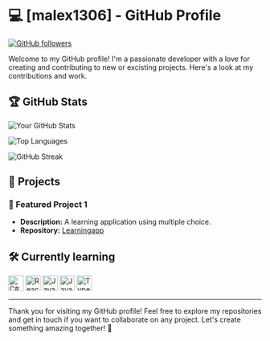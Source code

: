 # 💻 [malex1306] - GitHub Profile

[![GitHub followers](https://img.shields.io/github/followers/malex1306?style=social)](https://github.com/Spazapy)

Welcome to my GitHub profile! I'm a passionate developer with a love for creating and contributing to new or excisting projects. Here's a look at my contributions and work.

## 🏆 GitHub Stats

![Your GitHub Stats](https://github-readme-stats.vercel.app/api?username=malex1306&show_icons=true&theme=radical)

![Top Languages](https://github-readme-stats.vercel.app/api/top-langs/?username=malex1306&layout=compact&theme=radical)

![GitHub Streak](https://github-readme-streak-stats.herokuapp.com/?user=malex1306&theme=radical)

## 🚀 Projects

### 🔭 Featured Project 1
- **Description:** A learning application using multiple choice.
- **Repository:** [Learningapp](https://github.com/malex1306/DOVK)
  
## 🛠️ Currently learning 
<i class="fa-brands fa-python"></i>
<img src="https://img.shields.io/badge/C%23-239120?style=for-the-badge&logo=csharp&logoColor=white" alt="C#" height="30"/>
<img src="https://img.shields.io/badge/React-20232A?style=for-the-badge&logo=react&logoColor=61DAFB" alt="React" height="30"/>
<img src="https://img.shields.io/badge/Java-007396?style=for-the-badge&logo=java&logoColor=white" alt="Java" height="30"/>
<img src="https://img.shields.io/badge/JavaScript-F7DF1E?style=for-the-badge&logo=javascript&logoColor=black" alt="JavaScript" height="30"/>
<img src="https://img.shields.io/badge/TypeScript-007ACC?style=for-the-badge&logo=typescript&logoColor=white" alt="TypeScript" height="30"/>

---

Thank you for visiting my GitHub profile! Feel free to explore my repositories and get in touch if you want to collaborate on any project. Let's create something amazing together! 🚀
